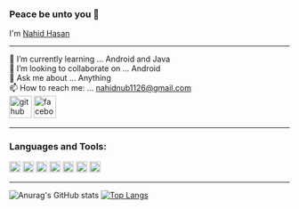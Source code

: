 ### Peace be unto you 👋
I'm [Nahid Hasan](https://github.com/nahid1126)<hr>
🌱 I’m currently learning ... Android and Java<br>
👯 I’m looking to collaborate on ... Android<br>
💬 Ask me about ... Anything<br>
📫 How to reach me: ... [nahidnub1126@gmail.com](https://mail.google.com/mail/u/0/#inbox?compose=new)<br>
[<img src='https://cdn.jsdelivr.net/npm/simple-icons@3.0.1/icons/github.svg' alt='github' height='40'>](https://github.com/https://github.com/nahid1126)  [<img src='https://cdn.jsdelivr.net/npm/simple-icons@3.0.1/icons/facebook.svg' alt='facebook' height='40'>](https://www.facebook.com/https://www.facebook.com/profile.php?id=100006973476529)<hr>
### Languages and Tools:  

<code><img height="20" src="https://camo.githubusercontent.com/9833b44df585b2484d4c46a015384d184c01f68e1604e7b13acd759f7870427e/68747470733a2f2f696d672e736869656c64732e696f2f62616467652f2d4a6176612d4342333833373f7374796c653d666c61742d737175617265266c6f676f3d4a617661266c6f676f436f6c6f723d7768697465"></code>
<code><img height="20" src="https://camo.githubusercontent.com/2df3cffe792b9e395fa058b1a50feddd11eef711c4bbdd9f2aa89482b52fb003/68747470733a2f2f696d672e736869656c64732e696f2f62616467652f2d466c75747465722d3132334636443f7374796c653d666c61742d737175617265266c6f676f3d466c7574746572266c6f676f436f6c6f723d7768697465"></code>
<code><img height="20" src="https://camo.githubusercontent.com/af0234bbf890fd844067f902da1127bebb892509d77033c157d9a130852c226e/68747470733a2f2f696d672e736869656c64732e696f2f62616467652f2d416e64726f69642d3232324632393f7374796c653d666c61742d737175617265266c6f676f3d416e64726f6964266c6f676f436f6c6f723d7768697465"></code>
<code><img height="20" src="https://camo.githubusercontent.com/0c7d354a8e20ec01d52ae5e4b3d06b3d8c04213e62385491526136fdb81931d7/68747470733a2f2f696d672e736869656c64732e696f2f62616467652f2d48544d4c352d4533344632363f7374796c653d666c61742d737175617265266c6f676f3d48544d4c35266c6f676f436f6c6f723d7768697465"></code>
<code><img height="20" src="https://camo.githubusercontent.com/f014cb541d93c2f1aeabc747e1f91385dc47de746c112eb1cdfe1d599c4edaf2/68747470733a2f2f696d672e736869656c64732e696f2f62616467652f2d435353332d3135373242363f7374796c653d666c61742d737175617265266c6f676f3d43535333266c6f676f436f6c6f723d7768697465"></code>
<code><img height="20" src="https://camo.githubusercontent.com/0999ec20f1112070c606e117f61dd21177179f9b40d4f66b94adbb3978adeabb/68747470733a2f2f696d672e736869656c64732e696f2f62616467652f2d4769746875622d3138313731373f7374796c653d666c61742d737175617265266c6f676f3d476974487562266c6f676f436f6c6f723d7768697465"></code>
<code><img height="20" src="https://camo.githubusercontent.com/07ac7b101091ce967cca5778ea40aa8a76e6833f65d340589cb0946ef2b8b13a/68747470733a2f2f696d672e736869656c64732e696f2f62616467652f2d4769742d4634344432373f7374796c653d666c61742d737175617265266c6f676f3d476974266c6f676f436f6c6f723d7768697465"></code><br><hr>
![Anurag's GitHub stats](https://github-readme-stats.vercel.app/api?username=nahid1126&show_icons=true&theme=tokyonight)
[![Top Langs](https://github-readme-stats.vercel.app/api/top-langs/?username=nahid1126&langs_count=8&theme=tokyonight)](https://github.com/nahid1126/github-readme-stats)<br>


